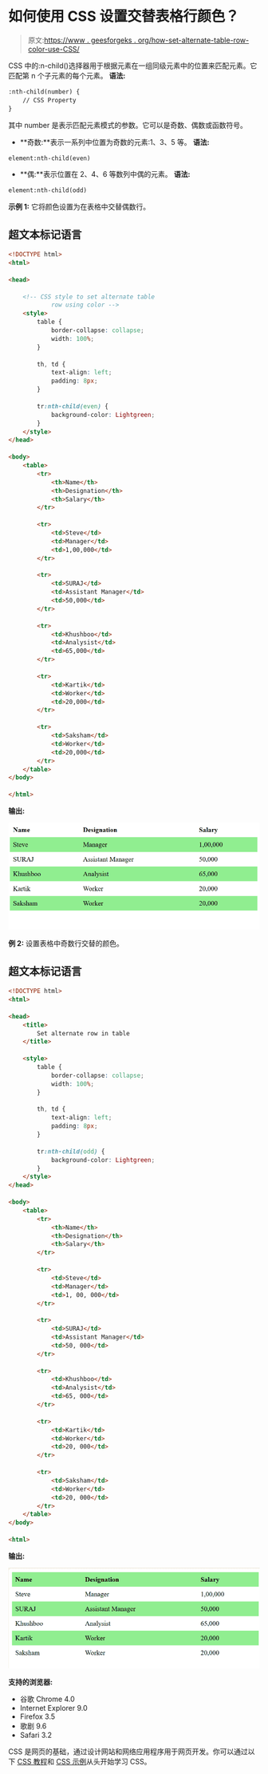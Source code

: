 # 如何使用 CSS 设置交替表格行颜色？

> 原文:[https://www . geesforgeks . org/how-set-alternate-table-row-color-use-CSS/](https://www.geeksforgeeks.org/how-to-set-alternate-table-row-color-using-css/)

CSS 中的:n-child()选择器用于根据元素在一组同级元素中的位置来匹配元素。它匹配第 n 个子元素的每个元素。
**语法:**

```html
:nth-child(number) {
    // CSS Property
}
```

其中 number 是表示匹配元素模式的参数。它可以是奇数、偶数或函数符号。

*   **奇数:**表示一系列中位置为奇数的元素:1、3、5 等。
    **语法:**

```html
element:nth-child(even)
```

*   **偶:**表示位置在 2、4、6 等数列中偶的元素。
    **语法:**

```html
element:nth-child(odd)
```

**示例 1:** 它将颜色设置为在表格中交替偶数行。

## 超文本标记语言

```html
<!DOCTYPE html>
<html>

<head>

    <!-- CSS style to set alternate table 
            row using color -->
    <style>
        table {
            border-collapse: collapse;
            width: 100%;
        }

        th, td {
            text-align: left;
            padding: 8px;
        }

        tr:nth-child(even) {
            background-color: Lightgreen;
        }
    </style>
</head>

<body>
    <table>
        <tr>
            <th>Name</th>
            <th>Designation</th>
            <th>Salary</th>
        </tr>

        <tr>
            <td>Steve</td>
            <td>Manager</td>
            <td>1,00,000</td>
        </tr>

        <tr>
            <td>SURAJ</td>
            <td>Assistant Manager</td>
            <td>50,000</td>
        </tr>

        <tr>
            <td>Khushboo</td>
            <td>Analysist</td>
            <td>65,000</td>
        </tr>

        <tr>
            <td>Kartik</td>
            <td>Worker</td>
            <td>20,000</td>
        </tr>

        <tr>
            <td>Saksham</td>
            <td>Worker</td>
            <td>20,000</td>
        </tr>
    </table>
</body>

</html>
```

**输出:**

![](img/6185a4119fa84e430c5160241a4f3715.png)

**例 2:** 设置表格中奇数行交替的颜色。

## 超文本标记语言

```html
<!DOCTYPE html>
<html>

<head>
    <title>
        Set alternate row in table
    </title>

    <style>
        table {
            border-collapse: collapse;
            width: 100%;
        }

        th, td {
            text-align: left;
            padding: 8px;
        }

        tr:nth-child(odd) {
            background-color: Lightgreen;
        }
    </style>
</head>

<body>
    <table>
        <tr>
            <th>Name</th>
            <th>Designation</th>
            <th>Salary</th>
        </tr>

        <tr>
            <td>Steve</td>
            <td>Manager</td>
            <td>1, 00, 000</td>
        </tr>

        <tr>
            <td>SURAJ</td>
            <td>Assistant Manager</td>
            <td>50, 000</td>
        </tr>

        <tr>
            <td>Khushboo</td>
            <td>Analysist</td>
            <td>65, 000</td>
        </tr>

        <tr>
            <td>Kartik</td>
            <td>Worker</td>
            <td>20, 000</td>
        </tr>

        <tr>
            <td>Saksham</td>
            <td>Worker</td>
            <td>20, 000</td>
        </tr>
    </table>
</body>    

<html>
```

**输出:**

![](img/6b11b80c022fc12ab3b80afbd6f1e6ed.png)

**支持的浏览器:**

*   谷歌 Chrome 4.0
*   Internet Explorer 9.0
*   Firefox 3.5
*   歌剧 9.6
*   Safari 3.2

CSS 是网页的基础，通过设计网站和网络应用程序用于网页开发。你可以通过以下 [CSS 教程](https://www.geeksforgeeks.org/css-tutorials/)和 [CSS 示例](https://www.geeksforgeeks.org/css-examples/)从头开始学习 CSS。
